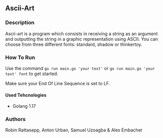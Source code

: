 ## Ascii-Art

### Description
Ascii-art is a program which consists in receiving a string as an argument and outputting the string in a graphic representation using ASCII.
You can choose from three different fonts: standard, shadow or thinkertoy.

### How To Run
Use the command `go run main.go 'your text'` or `go run main.go 'your text' font` to get started.

Make sure your End Of Line Sequence is set to LF.

#### Used Tehcnologies
* Golang 1.17


### Authors
Robin Rattasepp, Anton Urban, Samuel Uzoagba & Alex Embacher 


